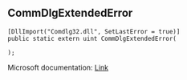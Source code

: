 ## CommDlgExtendedError

```
[DllImport("Comdlg32.dll", SetLastError = true)]
public static extern uint CommDlgExtendedError(
   
);
```

Microsoft documentation: [Link](https://docs.microsoft.com/en-us/windows/win32/api/commdlg/nf-commdlg-commdlgextendederror)
